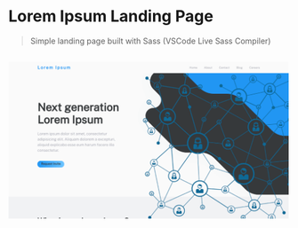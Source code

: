 # Lorem Ipsum Landing Page

> Simple landing page built with Sass (VSCode Live Sass Compiler)

<h2 align="center">
  <img src="./screenshot.png" alt="lorem-ipsum-landing-page" width="600px" />
  <br>
</h2>
